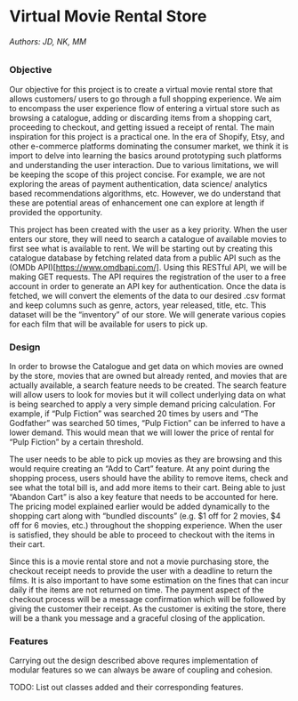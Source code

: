 # Virtual Movie Rental Store

###### Authors: JD, NK, MM

### Objective

Our objective for this project is to create a virtual movie rental store that allows customers/ users to go through a full shopping experience. We aim to encompass the user experience flow of entering a virtual store such as browsing a catalogue, adding or discarding items from a shopping cart, proceeding to checkout, and getting issued a receipt of rental. The main inspiration for this project is a practical one. In the era of Shopify, Etsy, and other e-commerce platforms dominating the consumer market, we think it is import to delve into learning the basics around prototyping such platforms and understanding the user interaction. Due to various limitations, we will be keeping the scope of this project concise.  For example, we are not exploring the areas of payment authentication, data science/ analytics based recommendations algorithms, etc. However, we do understand that these are potential areas of enhancement one can explore at length if provided the opportunity. 

This project has been created with the user as a key priority. When the user enters our store, they will need to search a catalogue of available movies to first see what is available to rent. We will be starting out by creating this catalogue database by fetching related data from a public API such as the (OMDb API)[https://www.omdbapi.com/]. Using this RESTful API, we will be making GET requests. The API requires the registration of the user to a free account in order to generate an API key for authentication. Once the data is fetched, we will convert the elements of the data to our desired .csv format and keep columns such as genre, actors, year released, title, etc. This dataset will be the “inventory” of our store. We will generate various copies for each film that will be available for users to pick up.

### Design

In order to browse the Catalogue and get data on which movies are owned by the store, movies that are owned but already rented, and movies that are actually available, a search feature needs to be created. The search feature will allow users to look for movies but it will collect underlying data on what is being searched to apply a very simple demand pricing calculation. For example, if “Pulp Fiction” was searched 20 times by users and “The Godfather” was searched 50 times, “Pulp Fiction” can be inferred to have a lower demand. This would mean that we will lower the price of rental for “Pulp Fiction” by a certain threshold. 

The user needs to be able to pick up movies as they are browsing and this would require creating an “Add to Cart” feature. At any point during the shopping process, users should have the ability to remove items, check and see what the total bill is, and add more items to their cart. Being able to just “Abandon Cart” is also a key feature that needs to be accounted for here. The pricing model explained earlier would be added dynamically to the shopping cart along with “bundled discounts” (e.g. $1 off for 2 movies, $4 off for 6 movies, etc.) throughout the shopping experience. When the user is satisfied, they should be able to proceed to checkout with the items in their cart. 

Since this is a movie rental store and not a movie purchasing store, the checkout receipt needs to provide the user with a deadline to return the films. It is also important to have some estimation on the fines that can incur daily if the items are not returned on time. The payment aspect of the checkout process will be a message confirmation which will be followed by giving the customer their receipt. As the customer is exiting the store, there will be a thank you message and a graceful closing of the application. 

### Features

Carrying out the design described above requres implementation of modular features so we can always be aware of coupling and cohesion. 

TODO: List out classes added and their corresponding features. 
